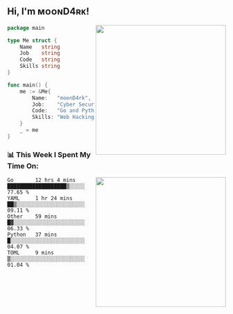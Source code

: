 <h2> Hi, I'm ᴍᴏᴏɴD4ʀᴋ!</h2>
<img align='right' src="https://github-readme-stats.vercel.app/api?username=moond4rk&show_icons=true&theme=radical" width="300">


```go
package main

type Me struct {
	Name   string
	Job    string
	Code   string
	Skills string
}

func main() {
	me := &Me{
		Name:   "moonD4rk",
		Job:    "Cyber Security Engineer",
		Code:   "Go and Python and Others",
		Skills: "Web Hacking ^o^",
	}
	_ = me
}
```



<h3>📊 This Week I Spent My Time On:</h3>
<img align='right' src="https://spotify-github-profile.vercel.app/api/view?uid=iftr63d5ost38g0o26wcjzd8k&cover_image=true&theme=novatorem" width="300">

<!--START_SECTION:waka-->
```text
Go       12 hrs 4 mins   ███████████████████▒░░░░░   77.65 % 
YAML     1 hr 24 mins    ██▒░░░░░░░░░░░░░░░░░░░░░░   09.11 % 
Other    59 mins         █▓░░░░░░░░░░░░░░░░░░░░░░░   06.33 % 
Python   37 mins         █░░░░░░░░░░░░░░░░░░░░░░░░   04.07 % 
TOML     9 mins          ▒░░░░░░░░░░░░░░░░░░░░░░░░   01.04 % 
```
<!--END_SECTION:waka-->

